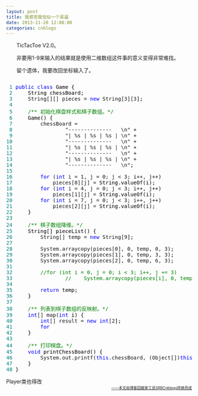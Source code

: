 ```yaml
---
layout: post
title: 我感觉我恰似一个呆逼
date: 2013-11-28 12:08:00
categories: cnblogs
---
```


<p>　　TicTacToe V2.0。</p>
<p>　　非要用1-9来输入的结果就是使用二维数组这件事的意义变得非常难找。</p>
<p>　　留个遗体，我要改回坐标输入了。</p>
<div class="cnblogs_code" onclick="cnblogs_code_show('cf52fa65-23b7-4780-b967-ffb5141935fa')"><img id="code_img_closed_cf52fa65-23b7-4780-b967-ffb5141935fa" class="code_img_closed" src="http://images.cnblogs.com/OutliningIndicators/ContractedBlock.gif" alt="" /><img id="code_img_opened_cf52fa65-23b7-4780-b967-ffb5141935fa" class="code_img_opened" style="display: none;" onclick="cnblogs_code_hide('cf52fa65-23b7-4780-b967-ffb5141935fa',event)" src="http://images.cnblogs.com/OutliningIndicators/ExpandedBlockStart.gif" alt="" />
<div id="cnblogs_code_open_cf52fa65-23b7-4780-b967-ffb5141935fa" class="cnblogs_code_hide">
<pre><span style="color: #008080;"> 1</span> <span style="color: #0000ff;">public</span> <span style="color: #0000ff;">class</span><span style="color: #000000;"> Game {
</span><span style="color: #008080;"> 2</span> <span style="color: #000000;">    String chessBoard;
</span><span style="color: #008080;"> 3</span>     String[][] pieces = <span style="color: #0000ff;">new</span> String[3][3<span style="color: #000000;">];
</span><span style="color: #008080;"> 4</span>     
<span style="color: #008080;"> 5</span>     <span style="color: #008000;">/**</span><span style="color: #008000;"> 初始化棋盘样式和棋子数组。</span><span style="color: #008000;">*/</span>
<span style="color: #008080;"> 6</span> <span style="color: #000000;">    Game() {
</span><span style="color: #008080;"> 7</span>         chessBoard = 
<span style="color: #008080;"> 8</span>                 "--------------   \n" +
<span style="color: #008080;"> 9</span>                 "| %s | %s | %s | \n" +
<span style="color: #008080;">10</span>                 "--------------   \n" +
<span style="color: #008080;">11</span>                 "| %s | %s | %s | \n" +
<span style="color: #008080;">12</span>                 "--------------   \n" +
<span style="color: #008080;">13</span>                 "| %s | %s | %s | \n" +
<span style="color: #008080;">14</span>                 "--------------   \n"<span style="color: #000000;">;
</span><span style="color: #008080;">15</span>         
<span style="color: #008080;">16</span>         <span style="color: #0000ff;">for</span> (<span style="color: #0000ff;">int</span> i = 1, j = 0; j &lt; 3; i++, j++<span style="color: #000000;">)
</span><span style="color: #008080;">17</span>             pieces[0][j] =<span style="color: #000000;"> String.valueOf(i);
</span><span style="color: #008080;">18</span>         <span style="color: #0000ff;">for</span> (<span style="color: #0000ff;">int</span> i = 4, j = 0; j &lt; 3; i++, j++<span style="color: #000000;">)
</span><span style="color: #008080;">19</span>             pieces[1][j] =<span style="color: #000000;"> String.valueOf(i);
</span><span style="color: #008080;">20</span>         <span style="color: #0000ff;">for</span> (<span style="color: #0000ff;">int</span> i = 7, j = 0; j &lt; 3; i++, j++<span style="color: #000000;">)
</span><span style="color: #008080;">21</span>             pieces[2][j] =<span style="color: #000000;"> String.valueOf(i);
</span><span style="color: #008080;">22</span> <span style="color: #000000;">    }
</span><span style="color: #008080;">23</span>     
<span style="color: #008080;">24</span>     <span style="color: #008000;">/**</span><span style="color: #008000;"> 棋子数组降维。</span><span style="color: #008000;">*/</span>
<span style="color: #008080;">25</span> <span style="color: #000000;">    String[] pieceList() {
</span><span style="color: #008080;">26</span>         String[] temp = <span style="color: #0000ff;">new</span> String[9<span style="color: #000000;">];
</span><span style="color: #008080;">27</span>         
<span style="color: #008080;">28</span>         System.arraycopy(pieces[0], 0, temp, 0, 3<span style="color: #000000;">);
</span><span style="color: #008080;">29</span>         System.arraycopy(pieces[1], 0, temp, 3, 3<span style="color: #000000;">);
</span><span style="color: #008080;">30</span>         System.arraycopy(pieces[2], 0, temp, 6, 3<span style="color: #000000;">);
</span><span style="color: #008080;">31</span>         
<span style="color: #008080;">32</span>         <span style="color: #008000;">//</span><span style="color: #008000;">for (int i = 0, j = 0; i &lt; 3; i++, j += 3)
</span><span style="color: #008080;">33</span>                 <span style="color: #008000;">//</span><span style="color: #008000;">    System.arraycopy(pieces[i], 0, temp, j, 3);</span>
<span style="color: #008080;">34</span>         
<span style="color: #008080;">35</span>         <span style="color: #0000ff;">return</span><span style="color: #000000;"> temp;
</span><span style="color: #008080;">36</span> <span style="color: #000000;">    }
</span><span style="color: #008080;">37</span>     
<span style="color: #008080;">38</span>     <span style="color: #008000;">/**</span><span style="color: #008000;"> 列表到棋子数组的反映射。</span><span style="color: #008000;">*/</span>
<span style="color: #008080;">39</span>     <span style="color: #0000ff;">int</span>[] map(<span style="color: #0000ff;">int</span><span style="color: #000000;"> i) {
</span><span style="color: #008080;">40</span>         <span style="color: #0000ff;">int</span>[] result = <span style="color: #0000ff;">new</span> <span style="color: #0000ff;">int</span>[2<span style="color: #000000;">];
</span><span style="color: #008080;">41</span>         <span style="color: #0000ff;">for</span> 
<span style="color: #008080;">42</span> <span style="color: #000000;">    }
</span><span style="color: #008080;">43</span>     
<span style="color: #008080;">44</span>     <span style="color: #008000;">/**</span><span style="color: #008000;"> 打印棋盘。</span><span style="color: #008000;">*/</span>
<span style="color: #008080;">45</span>     <span style="color: #0000ff;">void</span><span style="color: #000000;"> printChessBoard() {
</span><span style="color: #008080;">46</span>         System.out.printf(<span style="color: #0000ff;">this</span>.chessBoard, (Object[])<span style="color: #0000ff;">this</span><span style="color: #000000;">.pieceList());
</span><span style="color: #008080;">47</span> <span style="color: #000000;">    }
</span><span style="color: #008080;">48</span> }</pre>
</div>
<span class="cnblogs_code_collapse">Player类也得改</span></div>

<div align=right><a href="https://github.com/mlxy"><font size=1>——本文由博客园搬家工具SRBCnblogs转换而成</font></a></div>